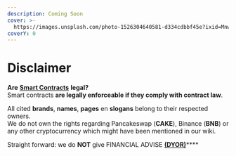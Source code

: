 ```yaml
---
description: Coming Soon
cover: >-
  https://images.unsplash.com/photo-1526304640581-d334cdbbf45e?ixid=MnwxMjA3fDB8MHxwaG90by1wYWdlfHx8fGVufDB8fHx8&ixlib=rb-1.2.1&auto=format&fit=crop&w=2970&q=80
coverY: 0
---
```


# Disclaimer

**Are** [**Smart Contracts**](../knowledge-center/glossary-and-vocab.md) **legal?**\
Smart contracts **are legally enforceable if they comply with contract law**.

All cited **brands**, **names**, **pages** en **slogans** belong to their respected owners.\
We do not own the rights regarding Pancakeswap (**CAKE**), Binance (**BNB**) or any other cryptocurrency which might have been mentioned in our wiki.

Straight forward: we do **NOT** give FINANCIAL ADVISE [**(DYOR)**](../knowledge-center/glossary-and-vocab.md)****
